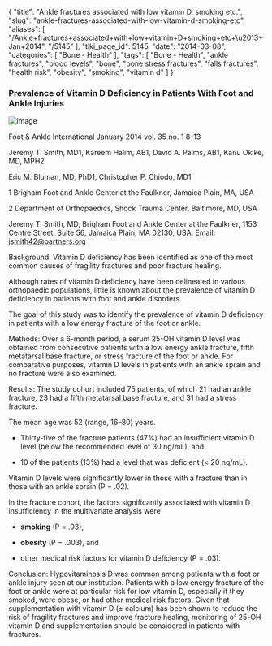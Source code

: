 {
    "title": "Ankle fractures associated with low vitamin D, smoking etc.",
    "slug": "ankle-fractures-associated-with-low-vitamin-d-smoking-etc",
    "aliases": [
        "/Ankle+fractures+associated+with+low+vitamin+D+smoking+etc+\u2013+Jan+2014",
        "/5145"
    ],
    "tiki_page_id": 5145,
    "date": "2014-03-08",
    "categories": [
        "Bone - Health"
    ],
    "tags": [
        "Bone - Health",
        "ankle fractures",
        "blood levels",
        "bone",
        "bone stress fractures",
        "falls fractures",
        "health risk",
        "obesity",
        "smoking",
        "vitamin d"
    ]
}


### Prevalence of Vitamin D Deficiency in Patients With Foot and Ankle Injuries

<img src="https://d1bk1kqxc0sym.cloudfront.net/attachments/jpeg/ankle.jpg" alt="image">

Foot & Ankle International January 2014 vol. 35 no. 1 8-13 

Jeremy T. Smith, MD1, Kareem Halim, AB1, David A. Palms, AB1, Kanu Okike, MD, MPH2

Eric M. Bluman, MD, PhD1, Christopher P. Chiodo, MD1

1 Brigham Foot and Ankle Center at the Faulkner, Jamaica Plain, MA, USA

2 Department of Orthopaedics, Shock Trauma Center, Baltimore, MD, USA

Jeremy T. Smith, MD, Brigham Foot and Ankle Center at the Faulkner, 1153 Centre Street, Suite 56, Jamaica Plain, MA 02130, USA. Email: jsmith42@partners.org

Background: Vitamin D deficiency has been identified as one of the most common causes of fragility fractures and poor fracture healing. 

Although rates of vitamin D deficiency have been delineated in various orthopaedic populations, little is known about the prevalence of vitamin D deficiency in patients with foot and ankle disorders. 

The goal of this study was to identify the prevalence of vitamin D deficiency in patients with a low energy fracture of the foot or ankle.

Methods: Over a 6-month period, a serum 25-OH vitamin D level was obtained from consecutive patients with a low energy ankle fracture, fifth metatarsal base fracture, or stress fracture of the foot or ankle. For comparative purposes, vitamin D levels in patients with an ankle sprain and no fracture were also examined.

Results: The study cohort included 75 patients, of which 21 had an ankle fracture, 23 had a fifth metatarsal base fracture, and 31 had a stress fracture. 

The mean age was 52 (range, 16–80) years. 

* Thirty-five of the fracture patients (47%) had an insufficient vitamin D level (below the recommended level of 30 ng/mL), and 

* 10 of the patients (13%) had a level that was deficient (< 20 ng/mL). 

Vitamin D levels were significantly lower in those with a fracture than in those with an ankle sprain (P = .02). 

In the fracture cohort, the factors significantly associated with vitamin D insufficiency in the multivariate analysis were 

*  **smoking**  (P = .03), 

*  **obesity**  (P = .003), and 

* other medical risk factors for vitamin D deficiency (P = .03).

Conclusion: Hypovitaminosis D was common among patients with a foot or ankle injury seen at our institution. Patients with a low energy fracture of the foot or ankle were at particular risk for low vitamin D, especially if they smoked, were obese, or had other medical risk factors. Given that supplementation with vitamin D (± calcium) has been shown to reduce the risk of fragility fractures and improve fracture healing, monitoring of 25-OH vitamin D and supplementation should be considered in patients with fractures.